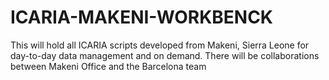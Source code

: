 # ICARIA-MAKENI-WORKBENCK
This will hold all ICARIA scripts developed from Makeni, Sierra Leone for  day-to-day data management and on demand.
There will be collaborations between Makeni Office and the Barcelona team
